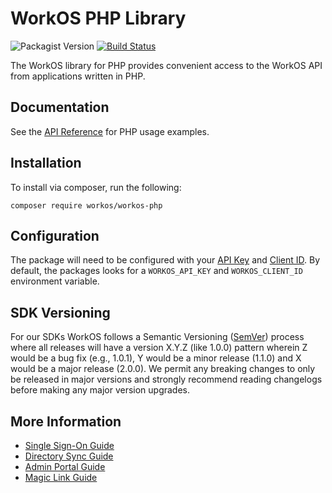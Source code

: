 # WorkOS PHP Library

![Packagist Version](https://img.shields.io/packagist/v/workos/workos-php)
[![Build Status](https://workos.semaphoreci.com/badges/workos-php/branches/main.svg?style=shields)](https://workos.semaphoreci.com/projects/workos-php)

The WorkOS library for PHP provides convenient access to the WorkOS API from applications written in PHP.

## Documentation

See the [API Reference](https://workos.com/docs/reference/client-libraries) for PHP usage examples.

## Installation

To install via composer, run the following:

```
composer require workos/workos-php
```

## Configuration

The package will need to be configured with your [API Key](https://dashboard.workos.com/api-keys) and [Client ID](https://dashboard.workos.com/configuration). By default, the packages looks for a `WORKOS_API_KEY` and `WORKOS_CLIENT_ID` environment variable.

## SDK Versioning

For our SDKs WorkOS follows a Semantic Versioning ([SemVer](https://semver.org/)) process where all releases will have a version X.Y.Z (like 1.0.0) pattern wherein Z would be a bug fix (e.g., 1.0.1), Y would be a minor release (1.1.0) and X would be a major release (2.0.0). We permit any breaking changes to only be released in major versions and strongly recommend reading changelogs before making any major version upgrades.

## More Information

- [Single Sign-On Guide](https://workos.com/docs/sso/guide)
- [Directory Sync Guide](https://workos.com/docs/directory-sync/guide)
- [Admin Portal Guide](https://workos.com/docs/admin-portal/guide)
- [Magic Link Guide](https://workos.com/docs/magic-link/guide)
